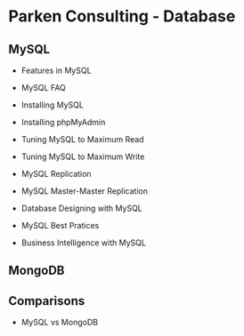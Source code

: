 # Parken Consulting - Database

## MySQL
- Features in MySQL
- MySQL FAQ
- Installing MySQL
- Installing phpMyAdmin
- Tuning MySQL to Maximum Read
- Tuning MySQL to Maximum Write
- MySQL Replication
- MySQL Master-Master Replication

- Database Designing with MySQL
- MySQL Best Pratices

- Business Intelligence with MySQL

## MongoDB


## Comparisons
- MySQL vs MongoDB
